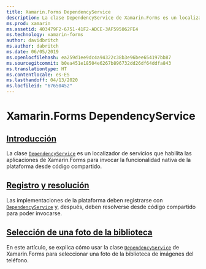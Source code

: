 ```yaml
---
title: Xamarin.Forms DependencyService
description: La clase DependencyService de Xamarin.Forms es un localizador de servicios que habilita las aplicaciones de Xamarin.Forms para invocar la funcionalidad nativa de la plataforma desde código compartido.
ms.prod: xamarin
ms.assetid: 403479F2-6751-41F2-ADCE-3AF595062FE4
ms.technology: xamarin-forms
author: davidbritch
ms.author: dabritch
ms.date: 06/05/2019
ms.openlocfilehash: ea259d1ee9dc4a94322c38b3e96bee654197bb87
ms.sourcegitcommit: b0ea451e18504e6267b896732dd26df64ddfa843
ms.translationtype: HT
ms.contentlocale: es-ES
ms.lasthandoff: 04/13/2020
ms.locfileid: "67650452"
---
```

# <a name="xamarinforms-dependencyservice"></a>Xamarin.Forms DependencyService

## <a name="introduction"></a>[Introducción](introduction.md)

La clase [`DependencyService`](xref:Xamarin.Forms.DependencyService) es un localizador de servicios que habilita las aplicaciones de Xamarin.Forms para invocar la funcionalidad nativa de la plataforma desde código compartido.

## <a name="registration-and-resolution"></a>[Registro y resolución](registration-and-resolution.md)

Las implementaciones de la plataforma deben registrarse con [`DependencyService`](xref:Xamarin.Forms.DependencyService) y, después, deben resolverse desde código compartido para poder invocarse.

## <a name="picking-a-photo-from-the-library"></a>[Selección de una foto de la biblioteca](photo-picker.md)

En este artículo, se explica cómo usar la clase [`DependencyService`](xref:Xamarin.Forms.DependencyService) de Xamarin.Forms para seleccionar una foto de la biblioteca de imágenes del teléfono.
